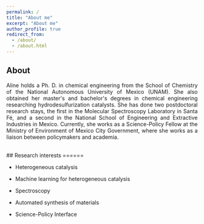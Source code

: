 ```yaml
---
permalink: /
title: "About me"
excerpt: "About me"
author_profile: true
redirect_from: 
  - /about/
  - /about.html
---
```

## About

<p style='text-align: justify;'>
Aline holds a Ph. D. in chemical engineering from the School of Chemistry of the National Autonomous University of Mexico (UNAM). She also obtained her master's and bachelor's degrees in chemical engineering researching hydrodesulfurization catalysts. 
She has done two postdoctoral research stays, the first in the Molecular Spectroscopy Laboratory in Santa Fé, and a second in the National School of Engineering and Extractive Industries in Mexico. 
Currently, she works as a Science-Policy Fellow at the Ministry of Environment of Mexico City Government, where she works as a liaison between policymakers and academia. </p>

<br />
## Research interests 
======

  + Heterogeneous catalysis

  + Machine learning for heterogeneous catalysis 

  + Spectroscopy 

  + Automated synthesis of materials 

  + Science-Policy Interface
